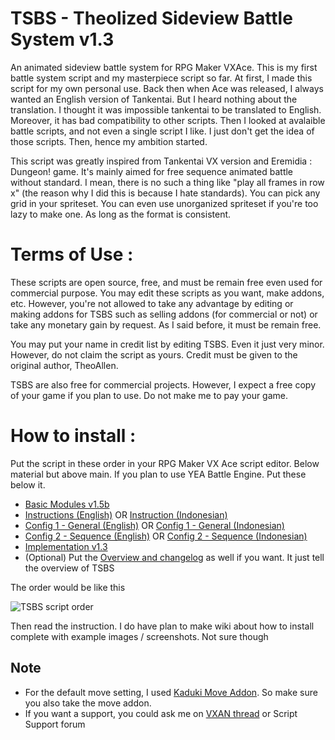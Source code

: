 TSBS - Theolized Sideview Battle System v1.3
====
An animated sideview battle system for RPG Maker VXAce. This is my first battle system script and my masterpiece script so far. At first, I made this script for my own personal use. Back then when Ace was released, I always wanted an English version of Tankentai. But I heard nothing about the translation. I thought it was impossible tankentai to be translated to English. Moreover, it has bad compatibility to other scripts. Then I looked at avalaible battle scripts, and not even a single script I like. I just don't get the idea of those scripts. Then, hence my ambition started. 

This script was greatly inspired from Tankentai VX version and Eremidia : Dungeon! game. It's mainly aimed for free sequence animated battle without standard. I mean, there is no such a thing like "play all frames in row x" (the reason why I did this is because I hate standards). You can pick any grid in your spriteset. You can even use unorganized spriteset if you're too lazy to make one. As long as the format is consistent.

Terms of Use :
====
These scripts are open source, free, and must be remain free even used for commercial purpose. You may edit these scripts as you want, make addons, etc. However, you're not allowed to take any advantage by editing or making addons for TSBS such as selling addons (for commercial or not) or take any monetary gain by request. As I said before, it must be remain free. 

You may put your name in credit list by editing TSBS. Even it just very minor. However, do not claim the script as yours. Credit must be given to the original author, TheoAllen.

TSBS are also free for commercial projects. However, I expect a free copy of your game if you plan to use. Do not make me to pay your game.

How to install :
====
Put the script in these order in your RPG Maker VX Ace script editor. Below material but above main. If you plan to use YEA Battle Engine. Put these below it.
- [Basic Modules v1.5b](https://github.com/theoallen/TSBS/blob/master/Basic%20Modules%20v1.5b.rb)
- [Instructions (English)](https://github.com/theoallen/TSBS/blob/master/Instructions%20(English).rb) OR [Instruction (Indonesian)](https://github.com/theoallen/TSBS/blob/master/Instructions%20(Indonesian).rb)
- [Config 1 - General (English)](https://github.com/theoallen/TSBS/blob/master/Config%201%20-%20General%20(English).rb) OR [Config 1 - General (Indonesian)](https://github.com/theoallen/TSBS/blob/master/Config%201%20-%20General%20(Indonesian).rb)
- [Config 2 - Sequence (English)](https://github.com/theoallen/TSBS/blob/master/Config%202%20-%20Sequence%20(English).rb) OR [Config 2 - Sequence (Indonesian)](https://github.com/theoallen/TSBS/blob/master/Config%202%20-%20Sequence%20(Indonesian).rb)
- [Implementation v1.3](https://github.com/theoallen/TSBS/blob/master/Implementation%20v1.3%20(Core).rb)
- (Optional) Put the [Overview and changelog](https://github.com/theoallen/TSBS/blob/master/Overview%20and%20change%20logs.rb) as well if you want. It just tell the overview of TSBS

The order would be like this

![TSBS script order](https://dl.dropboxusercontent.com/u/41797508/tsbswiki/start01.jpg)

Then read the instruction. I do have plan to make wiki about how to install complete with example images / screenshots. Not sure though

## Note
- For the default move setting, I used [Kaduki Move Addon](https://github.com/theoallen/TSBS/blob/master/Addons/Kaduki%20Move%20Addon%20(English).rb). So make sure you also take the move addon.
- If you want a support, you could ask me on [VXAN thread](http://www.rpgmakervxace.net/topic/23477-theolized-sideview-battle-system-english-translation-in-progress/) or Script Support forum
